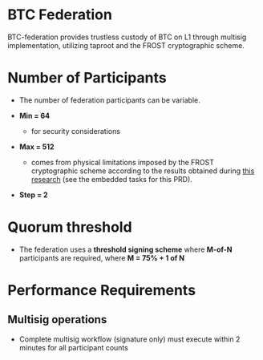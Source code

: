 # BTC Federation
BTC-federation provides trustless custody of BTC on L1 through multisig implementation, utilizing taproot and the FROST cryptographic scheme.

# Number of Participants
- The number of federation participants can be variable.
- **Min = 64** 
    - for security considerations

- **Max = 512** 
    - comes from physical limitations imposed by the FROST cryptographic scheme according to the results obtained during [this research](/workflow/prd/btc-federation/01_taproot_multisig.md) (see the embedded tasks for this PRD).

- **Step = 2**

# Quorum threshold
- The federation uses a **threshold signing scheme** where **M-of-N** participants are required, where **M = 75% + 1 of N**

# Performance Requirements
## Multisig operations
- Complete multisig workflow (signature only) must execute within 2 minutes for all participant counts